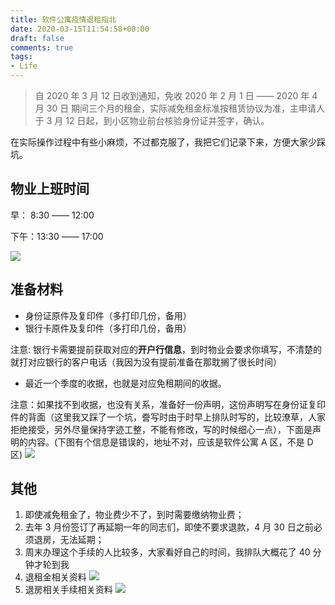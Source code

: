 ```yaml
---
title: 软件公寓疫情退租指北
date: 2020-03-15T11:54:58+08:00
draft: false
comments: true
tags: 
- Life
---
```


> 自 2020 年 3 月 12 日收到通知，免收 2020 年 2 月 1 日 —— 2020 年 4 月 30 日 期间三个月的租金，实际减免租金标准按租赁协议为准，主申请人于 3 月 12 日起，到小区物业前台核验身份证并签字，确认。

在实际操作过程中有些小麻烦，不过都克服了，我把它们记录下来，方便大家少踩坑。

## 物业上班时间
早： 8:30 —— 12:00  

下午：13:30 —— 17:00

![](http://oss.yuguo.im/blog/202003/refund-time.jpg)

## 准备材料
- 身份证原件及复印件（多打印几份，备用）
- 银行卡原件及复印件（多打印几份，备用）

注意: 银行卡需要提前获取对应的**开户行信息**，到时物业会要求你填写，不清楚的就打对应银行的客户电话（我因为没有提前准备在那耽搁了很长时间）

- 最近一个季度的收据，也就是对应免租期间的收据。

注意：如果找不到收据，也没有关系，准备好一份声明，这份声明写在身份证复印件的背面（这里我又踩了一个坑，誊写时由于时早上排队时写的，比较潦草，人家拒绝接受，另外尽量保持字迹工整，不能有修改，写的时候细心一点），下面是声明的内容。(下图有个信息是错误的，地址不对，应该是软件公寓 A 区，不是 D 区)
![](http://oss.yuguo.im/blog/202003/refund-discription.jpg)

## 其他
1. 即使减免租金了，物业费少不了，到时需要缴纳物业费；
2. 去年 3 月份签订了再延期一年的同志们，即使不要求退款，4 月 30 日之前必须退房，无法延期；
3. 周末办理这个手续的人比较多，大家看好自己的时间，我排队大概花了 40 分钟才轮到我
4. 退租金相关资料
![](http://oss.yuguo.im/blog/202003/refund-remarks.jpg)
5. 退房相关手续相关资料
![](http://oss.yuguo.im/blog/202003/tuifang.jpg)